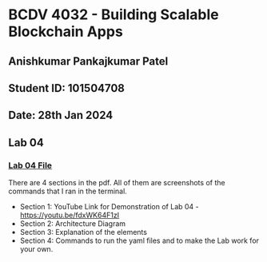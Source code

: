 # BCDV 4032 - Building Scalable Blockchain Apps

## Anishkumar Pankajkumar Patel

## Student ID: 101504708

## Date: 28th Jan 2024

## Lab 04

### [Lab 04 File](../Lab_04/Lab_04.pdf)

There are 4 sections in the pdf. All of them are screenshots of the commands that I ran in the terminal.

- Section 1: YouTube Link for Demonstration of Lab 04 - <https://youtu.be/fdxWK64F1zI>
- Section 2: Architecture Diagram
- Section 3: Explanation of the elements
- Section 4: Commands to run the yaml files and to make the Lab work for your own.
